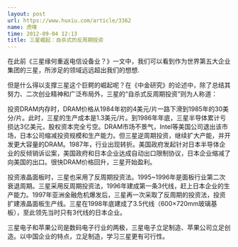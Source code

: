 ```yaml
---
layout: post
url: https://www.huxiu.com/article/3362
name: 虎嗅
time: 2012-09-04 12:13
title: 三星崛起：自杀式的反周期投资
---
```

在此前《三星缘何重返电信设备业？》一文中，我们可以看到作为世界第五大企业集团的三星，所涉足的领域远远超出我们的想想.

但是什么得以支撑三星这个巨鳄的崛起呢？在《中金研究》的论述中，除了总结其努力、二次创业精神和广泛布局外，三星的“自杀式反周期投资”则为人称道：

投资DRAM内存时，DRAM价格从1984年初的4美元/片一路下滑到1985年的30美分/片。此时，三星的生产成本是1.3美元/片。到1986年年底，三星半导体累计亏损达3亿美元，股权资本完全亏空。DRAM市场不景气，Intel等美国公司退出该市场，日本公司缩减投资规模和生产能力。但三星逆周期投资，继续扩大产能，并开发更大容量的DRAM。1987年，行业出现转折。美国政府发起针对日本半导体企业的反倾销诉讼案，美国政府和日本企业达成自动出口限制协议，日本企业缩减了向美国的出口。很快DRAM价格回升，三星开始盈利。

投资液晶面板时，三星也采用了反周期投资法。1995~1996年是面板行业第二次衰退周期。三星采用反周期投资法，1996年建成第一条3代线，赶上日本企业的生产能力。1997年亚洲金融危机爆发后，三星再一次采取了反周期的投资法，投资扩建液晶面板生产线。三星在1998年底建成了3.5代线（600×720mm玻璃基板），至此领先当时只有3代线的日本企业。

三星电子和苹果公司是数码电子行业的两极，三星电子立足制造、苹果公司立足创造。以中国企业的特点，立足制造，学习三星更有可行性。

